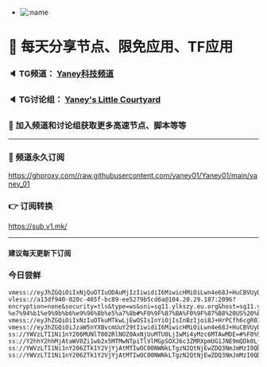 +   ![:name](https://count.getloli.com/get/@yaney01?theme=gelbooru-h)

# 🚀 每天分享节点、限免应用、TF应用
### 🔈 TG频道： [Yaney科技频道](https://t.me/yaney_01) 
### 🔈 TG讨论组： [Yaney's Little Courtyard](https://t.me/+caB8IkK7JvMzM2I1)
### 🔔 加入频道和讨论组获取更多高速节点、脚本等等  
***
### 🔗  频道永久订阅
   https://ghproxy.com//raw.githubusercontent.com/yaney01/Yaney01/main/yaney_01
### 👉  订阅转换
   https://sub.v1.mk/
***
#### 建议每天更新下订阅

### 今日尝鲜

```
vmess://eyJhZGQiOiIxNjQuOTIuODAuMjIzIiwidiI6MiwicHMiOiLwn4e68J+HuCBVUyDnvo7lm70gMSIsInBvcnQiOiI4MDgwIiwiaWQiOiI0YjU5ZmNjNC0xZWQwLTRhN2YtYjMxYi04MjZmZmZjY2Y2YTAiLCJhaWQiOiIwIiwic2N5IjoiYXV0byIsIm5ldCI6IndzIiwidHlwZSI6IiIsImhvc3QiOiJ1c3poYW5nLnNhbmZlbjAwMi50b3AiLCJ0bHMiOiIiLCJwYXRoIjoiL2dyZGhoZ3JkaGhoaGhoaj9lZD0yMDQ4In0=
vless://a13df940-020c-465f-bc89-ee5279b5cd6a@104.20.29.187:2096?encryption=none&security=tls&type=ws&sni=sg11.ylkszy.eu.org&host=sg11.ylkszy.eu.org&path=%2fyoutube-%e7%94%b1%e9%9b%b6%e9%96%8b%e5%a7%8b#%F0%9F%87%BA%F0%9F%87%B8%20US%20%E7%BE%8E%E5%9B%BD%202
vmess://eyJhZGQiOiIxNzIuOTkuMTkwLjEwOSIsInYiOjIsInBzIjoi8J+HrPCfh6cgR0Ig6Iux5Zu9IDMiLCJwb3J0IjoiNDQzIiwiaWQiOiIwM2ZjYzYxOC1iOTNkLTY3OTYtNmFlZC04YTM4Yzk3NWQ1ODEiLCJhaWQiOiIwIiwic2N5IjoiYXV0byIsIm5ldCI6IndzIiwidHlwZSI6IiIsInRscyI6InRscyIsInBhdGgiOiJsaW5rdndzIn0=
vmess://eyJhZGQiOiJzaW5nYXBvcmUuY29tIiwidiI6MiwicHMiOiLwn4e68J+HuCBVUyDnvo7lm70gNCIsInBvcnQiOiI4MCIsImlkIjoiYjFlMzAzMzktYTYwMy00N2QxLWIzMWMtMWQwY2ViNTk5NTJlIiwiYWlkIjoiMCIsInNjeSI6ImF1dG8iLCJuZXQiOiJ3cyIsInR5cGUiOiIiLCJob3N0Ijoic3Nyc3ViLnYwMDQuc3Nyc3ViLmNvbSIsInRscyI6IiIsInBhdGgiOiIvYXBpL3YzL2Rvd25sb2FkLmdldEZpbGUifQ==
ss://YWVzLTI1Ni1nY206MUNlT002RlNOZ0AxNjUuMTU0LjIwMi4yMzc6MTAwMDE=#%F0%9F%87%AD%F0%9F%87%B0%20HK%20%E9%A6%99%E6%B8%AF%205
ss://Y2hhY2hhMjAtaWV0Zi1wb2x5MTMwNTpiTlVlMGpSOXJ6c3ZMRXpmUG1JNE9mQDk0LjEzMS4xMTUuMTI5OjM4MTA4#%F0%9F%87%BA%F0%9F%87%B8%20US%20%E7%BE%8E%E5%9B%BD%206
ss://YWVzLTI1Ni1nY206ZTk1Y2VjYjAtMTIwOC00NWNkLTgzN2QtNjEwZDQ3NmJmMzI0QDE4My4yMzIuMjQ5LjIyOjEwMDYx#%F0%9F%87%A8%F0%9F%87%B3%20CN%20%E4%B8%AD%E5%9B%BD%207
ss://YWVzLTI1Ni1nY206ZTk1Y2VjYjAtMTIwOC00NWNkLTgzN2QtNjEwZDQ3NmJmMzI0QDE4My4yMzIuMjQ5LjIyOjEwMDQ4#%F0%9F%87%A8%F0%9F%87%B3%20CN%20%E4%B8%AD%E5%9B%BD%208
